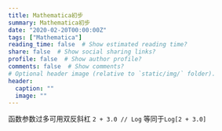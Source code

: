 ```yaml
---
title: Mathematica初步
summary: Mathematica初步
date: "2020-02-20T00:00:00Z"
tags: ["Mathematica"]
reading_time: false  # Show estimated reading time?
share: false  # Show social sharing links?
profile: false  # Show author profile?
comments: false  # Show comments?
# Optional header image (relative to `static/img/` folder).
header:
  caption: ""
  image: ""
---
```


函数参数过多可用双反斜杠
`2 + 3.0 // Log` 等同于`Log[2 + 3.0]`